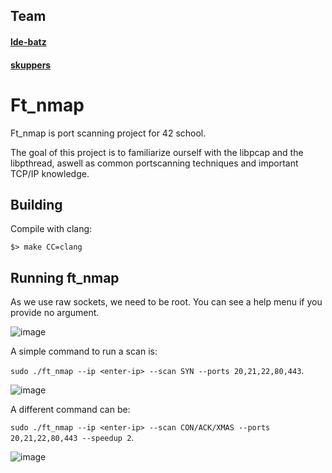 ## Team
#### [lde-batz](https://github.com/lde-batz)

#### [skuppers](https://github.com/skuppers)

# Ft_nmap

Ft_nmap is port scanning project for 42 school.

The goal of this project is to familiarize ourself with the libpcap and the libpthread, aswell as common portscanning techniques and important TCP/IP knowledge.

## Building

Compile with clang:
  
   ``$> make CC=clang``
   
   
## Running ft_nmap

As we use raw sockets, we need to be root. You can see a help menu if you provide no argument.

![image](https://user-images.githubusercontent.com/29956389/93336798-88757200-f828-11ea-9df7-5cfaa01a00b9.png)

A simple command to run a scan is:

`sudo ./ft_nmap --ip <enter-ip> --scan SYN --ports 20,21,22,80,443`.

![image](https://user-images.githubusercontent.com/29956389/93337047-e1450a80-f828-11ea-829a-77de382ac3b7.png)

A different command can be:

`sudo ./ft_nmap --ip <enter-ip> --scan CON/ACK/XMAS --ports 20,21,22,80,443 --speedup 2`.

![image](https://user-images.githubusercontent.com/29956389/93337263-3254fe80-f829-11ea-8e91-b13fc8e34177.png)
